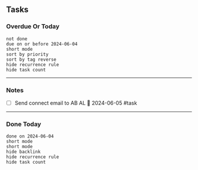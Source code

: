 ## Tasks 
### Overdue Or Today
```tasks 
not done 
due on or before 2024-06-04
short mode 
sort by priority
sort by tag reverse
hide recurrence rule
hide task count
```
----
### Notes

- [ ] Send connect email to AB AL 📅 2024-06-05 #task







----
### Done Today 
```tasks 
done on 2024-06-04
short mode 
short mode 
hide backlink
hide recurrence rule
hide task count
```








